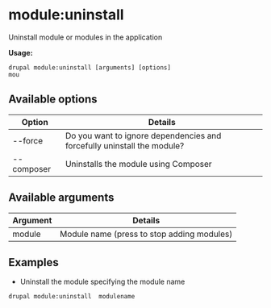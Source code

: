 # module:uninstall
Uninstall module or modules in the application

**Usage:**
```
drupal module:uninstall [arguments] [options]
mou
```

## Available options
Option | Details
-------|-------------
--force | Do you want to ignore dependencies and forcefully uninstall the module?
--composer | Uninstalls the module using Composer

## Available arguments
Argument | Details
---------|-------------
module | Module name (press <return> to stop adding modules)

## Examples
* Uninstall the module specifying the module name
```
drupal module:uninstall  modulename
```
